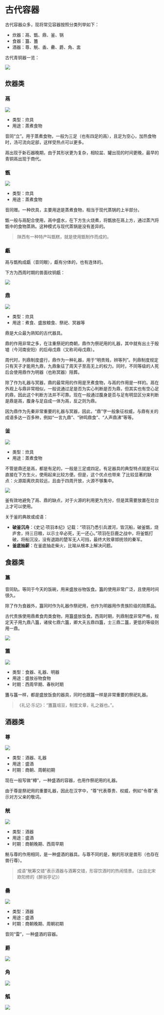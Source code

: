 # 古代容器


古代容器众多，现将常见容器按照分类列举如下：

- 炊器：鬲、甑、鼎、釜、锅
- 食器：簋、簠
- 酒器：尊、觥、盉、罍、爵、角、盅

古代青铜器一览：

![](https://xpzheng-book.oss-cn-shenzhen.aliyuncs.com/history/%E5%8F%A4%E4%BB%A3%E9%9D%92%E9%93%9C%E5%99%A8.png)

## 炊器类

### 鬲


<p>
  <img src="https://xpzheng-book.oss-cn-shenzhen.aliyuncs.com/history/1024px-CMOC_Treasures_of_Ancient_China_exhibit_-_bronze_li.jpg" class="h-[300px]">
</p>

- 类型：炊具
- 用途：蒸煮食物

音同“立”。用于蒸煮食物，一般为三足（也有四足的鬲），且足为空心，加热食物时，汤可流向足部，这样受热点可以更多。

鬲出现于新石器晚期，由于其形状更为复杂，相较盆、罐出现的时间更晚，最早的青铜鬲出现于商代。


### 甑

![](https://xpzheng-book.oss-cn-shenzhen.aliyuncs.com/history/%E8%A5%BF%E5%91%A8_%E9%9D%92%E9%8A%85%E7%94%91-Part_of_a_Steamer_%28Zeng%29_MET_DP151385.jpg)

- 类型：炊具
- 用途：蒸煮食物


音同赠。一种炊具，主要用途是蒸煮食物，相当于现代蒸锅的上半部分。

甑一般与鬲配合使用，鬲中盛水，在下方生火烧煮，将甑放在鬲上方，通过蒸汽将甑中的食物蒸熟。这种模式与现代蒸锅是没有差异的。


> 陕西有一种特产叫甑糕，就是使用甑制作而成的。


### 甗

鬲与甑构成甗（音同眼），甗有分体的，也有连体的。

下方为西周时期的兽面纹铜甗：

<p>
  <img src="https://xpzheng-book.oss-cn-shenzhen.aliyuncs.com/history/Bronze_Yan_with_Animal-mask_Motif.jpg" class="h-[300px]">
</p>



### 鼎

<p>
  <img src="https://xpzheng-book.oss-cn-shenzhen.aliyuncs.com/history/%E5%8F%B8%E6%AF%8D%E6%88%8A%E9%BC%8E.jpg" class="h-[500px]">
</p>

- 类型：炊具
- 用途：煮食、盛放粮食、祭祀、冥器等

鼎是大众最为熟知的古代器具。

鼎的作用非常之多，在注重祭祀的商朝，鼎作为祭祀用的礼器，其中就有出土于殷墟（今河南安阳）的后母戊鼎（又称司母戊鼎）。

周代时，列鼎制度盛行，鼎作为一种礼器，用于“明贵贱，辨等列”。列鼎制度规定只有天子才能用九鼎，九鼎象征了周天子至高无上的权力。同时，不同等级的人死后会使用鼎作为明器（也称冥器）陪葬。

除了作为礼器与冥器，鼎的最常用的作用是烹煮食物，与鬲的作用是一样的。鬲在外观上与鼎非常相似，一般说通过足是否为实心判断是否为鼎，但其实也有空心足的鼎，因此这个判断方法并不可靠。现在一般通过腹身是否与足有明显区分来判断是鼎是鬲，腹身与足自成一体为鬲，反之则为鼎。

因为鼎作为先秦非常重要的礼器与冥器，因此，“鼎”字一般象征权威，与鼎有关的成语多达一百多种，例如“一言九鼎”、“钟鸣鼎食”、“人声鼎沸”等等。

### 釜

<p>
  <img src="https://xpzheng-book.oss-cn-shenzhen.aliyuncs.com/history/2560px-Zhejiang_Sheng_Bowuguan_2014.09.28_10-11-59.jpg" class="h-[300px]">
</p>

- 类型：炊具
- 用途：蒸煮食物

不管是鼎还是鬲，都是有足的，一般是三足或四足。有足器具的典型特点就是可以直接在下方生火，使用起来比较方便。但是，这个优点也带来
了比较显著的缺点：火源距离炊具较远，且由于四周开放，火源不够集中。

<p>
  <img src="https://xpzheng-book.oss-cn-shenzhen.aliyuncs.com/history/Yanzhou_Museum_2015.08.13_15-23-11.jpg" class="h-[300px]">
</p>


釜有效地避免了鬲、鼎的缺点，对于火源的利用更为充分，但是其需要放置在灶台上才可以使用。

关于釜的典故或成语：

- **破釜沉舟**：《史记·项羽本纪》记载：“项羽乃悉引兵渡河，皆沉船，破釜甑，烧庐舍，持三日粮，以示士卒必死，无一还心。”项羽在巨鹿之战中，将釜甑打破，将船沉没，没有退路的楚军无人可挡，最终大败章邯统领的秦军。
- **釜底抽薪**：在釜底抽走柴火，比喻从根本上解决问题。

## 食器类

### 簋

音同轨。等同于今天的饭碗，用来盛放谷物饭食。簋的使用非常广泛，且使用时间很久。

除了作为食器外，簋同时作为礼器作祭祀用，也作为明器用作贵族阶级的陪葬品。

古代贵族使用鼎煮食肉类食物，用簋盛放饭食。西周时期，列鼎制度非常严格，规定天子用九鼎八簋，诸侯七鼎六簋，卿大夫五鼎四簋，士三鼎二簋，更低的等级则用一鼎。


![](https://xpzheng-book.oss-cn-shenzhen.aliyuncs.com/history/360px-%E8%99%A2%E5%AD%A3%E5%A2%93%E5%88%97%E7%B0%8B%EF%BC%88%E4%B9%8B%E4%B8%80%EF%BC%89_20160924.jpg)


### 簠

<p>
  <img src="https://xpzheng-book.oss-cn-shenzhen.aliyuncs.com/history/%E7%B0%A0.png" class="h-[300px]">
</p>


- 类型：食器、礼器、明器
- 用途：盛放谷物食物
- 时期：西周早期、春秋时期


簠与簋一样，都是盛放饭食的器具，同时也跟簋一样是非常重要的祭祀礼器。

>《礼记·乐记》：“簠簋俎豆，制度文章，礼之器也。”。


## 酒器类

### 尊

<p>
  <img src="https://xpzheng-book.oss-cn-shenzhen.aliyuncs.com/history/%E5%B0%8A.jpeg" class="h-[300px]">
</p>


- 类型：酒器、礼器
- 用途：盛酒
- 时期：商朝、周朝初期

现在一般写做“樽”，一种盛酒的容器，也用作祭祀用的礼器。

由于尊是祭祀用的重要礼器，因此在汉字中，“尊”代表尊贵、权威，例如“令尊”表示对方父亲的敬词。

### 觥

<p>
  <img src="https://xpzheng-book.oss-cn-shenzhen.aliyuncs.com/history/%E8%A7%A5.jpg" class="h-[300px]">
</p>


- 类型：酒器
- 用途：盛酒
- 时期：商朝晚期、西周早期

觥与尊的作用相同，是一种盛酒的器具。与尊不同的是，觥的形状是兽形（也存在兽行尊）。

> 成语“觥筹交错”表示酒器与酒筹交错，形容饮酒时的热闹情景。（出自北宋欧阳修的《醉翁亭记》）

### 罍

<p>
  <img src="https://xpzheng-book.oss-cn-shenzhen.aliyuncs.com/history/%E7%BD%8D.jpg" class="h-[400px]">
</p>

- 类型：酒器
- 用途：盛酒
- 时期：商朝晚期、周朝初期

音同“雷”，一种盛酒的容器。

### 爵

<p>
  <img src="https://xpzheng-book.oss-cn-shenzhen.aliyuncs.com/history/%E7%88%B5.jpeg" class="h-[400px]">
</p>


### 角

<p>
  <img src="https://xpzheng-book.oss-cn-shenzhen.aliyuncs.com/history/1280px-%E8%A5%BF%E5%91%A8%E2%80%9C%E7%88%B6%E4%B8%81%E2%80%9D%E6%9C%89%E7%9B%96%E9%93%9C%E8%A7%921.jpg" class="h-[400px]">
</p>


### 觚

<p>
  <img src="https://xpzheng-book.oss-cn-shenzhen.aliyuncs.com/history/%E8%A7%9A.jpg" class="h-[400px]">
</p>

